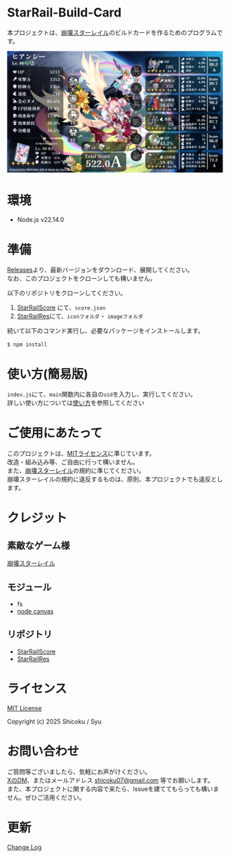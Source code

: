 # StarRail-Build-Card

本プロジェクトは、[崩壊スターレイル](https://hsr.hoyoverse.com/ja-jp/home)のビルドカードを作るためのプログラムです。

![build-card](./public/build-card.png "生成サンプル")

# 環境

- Node.js v22.14.0

# 準備
[Releases](https://github.com/Shicoku/StarRail-Build-Card/releases)より、最新バージョンをダウンロード、展開してください。
<br />なお、このプロジェクトをクローンしても構いません。


以下のリポジトリをクローンしてください。

1. [StarRailScore](https://github.com/Mar-7th/StarRailScore) にて、`score.json`
2. [StarRailRes](https://github.com/Mar-7th/StarRailRes)にて、`iconフォルダ`・ `imageフォルダ`

続いて以下のコマンド実行し、必要なパッケージをインストールします。

```
$ npm install
```

# 使い方(簡易版)

`index.js`にて、`main`関数内に各自の`uid`を入力し、実行してください。
<br />詳しい使い方については[使い方](./doc/use.md)を参照してください

# ご使用にあたって

このプロジェクトは、[MITライセンス](https://ja.wikipedia.org/wiki/MIT%E3%83%A9%E3%82%A4%E3%82%BB%E3%83%B3%E3%82%B9)に準じています。
<br />改造・組み込み等、ご自由に行って構いません。
<br />また、[崩壊スターレイル](https://hsr.hoyoverse.com/ja-jp/home)の規約に準じてください。
<br />崩壊スターレイルの規約に違反するものは、原則、本プロジェクトでも違反とします。

# クレジット

## 素敵なゲーム様

[崩壊スターレイル](https://hsr.hoyoverse.com/ja-jp/home)

## モジュール

- fs
- [node canvas](https://github.com/Automattic/node-canvas)

## リポジトリ

- [StarRailScore](https://github.com/Mar-7th/StarRailScore)
- [StarRailRes](https://github.com/Mar-7th/StarRailRes)

# ライセンス

[MIT License](LICENSE)

Copyright (c) 2025 Shicoku / Syu

# お問い合わせ

ご質問等ございましたら、気軽にお声がけください。
<br />[XのDM](https://x.com/H2DH8K)、またはメールアドレス shicoku07@gmail.com 等でお願いします。
<br />また、本プロジェクトに関する内容で来たら、Issueを建ててもらっても構いません。ぜひご活用ください。

# 更新

[Change Log](./doc/changelog.md)